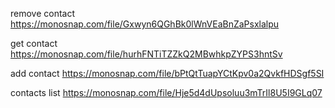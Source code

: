 remove contact https://monosnap.com/file/Gxwyn6QGhBk0lWnVEaBnZaPsxlalpu

get contact https://monosnap.com/file/hurhFNTiTZZkQ2MBwhkpZYPS3hntSv

add contact https://monosnap.com/file/bPtQtTuapYCtKpv0a2QvkfHDSgf5SI

contacts list https://monosnap.com/file/Hje5d4dUpsoluu3mTrIl8U5I9GLq07
